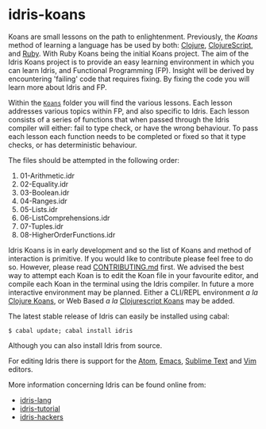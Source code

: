 idris-koans
===========

Koans are small lessons on the path to enlightenment. Previously, the _Koans_
method of learning a language has be used by both: [Clojure][],
[ClojureScript][], and [Ruby][]. With Ruby Koans being the initial Koans
project. The aim of the Idris Koans project is to provide an easy learning
environment in which you can learn Idris, and Functional Programming (FP).
Insight will be derived by encountering 'failing' code that requires fixing. By
fixing the code you will learn more about Idris and FP.

[Clojure]:       http://clojurekoans.com/
[ClojureScript]: http://clojurescriptkoans.com/
[Ruby]:          http://rubykoans.com/

Within the [`Koans`][] folder you will find the various lessons. Each lesson
addresses various topics within FP, and also specific to Idris. Each lesson
consists of a series of functions that when passed through the Idris compiler
will either: fail to type check, or have the wrong behaviour. To pass each
lesson each function needs to be completed or fixed so that it type checks, or
has deterministic behaviour.

[`Koans`]: ./Koans/

The files should be attempted in the following order:

1. 01-Arithmetic.idr
1. 02-Equality.idr
1. 03-Boolean.idr
1. 04-Ranges.idr
1. 05-Lists.idr
1. 06-ListComprehensions.idr
1. 07-Tuples.idr
1. 08-HigherOrderFunctions.idr

Idris Koans is in early development and so the list of Koans and method of
interaction is primitive. If you would like to contribute please feel free to do
so. However, please read [CONTRIBUTING.md] first. We advised the best way to
attempt each Koan is to edit the Koan file in your favourite editor, and compile
each Koan in the terminal using the Idris compiler. In future a more interactive
environment may be planned. Either a CLI/REPL environment _a la_
[Clojure Koans](http://clojurekoans.com/), or Web Based _a la_
[Clojurescript Koans](http://clojurescriptkoans.com/) may be added.

[CONTRIBUTING.md]: ./CONTRIBUTING.md

The latest stable release of Idris can easily be installed using cabal:

    $ cabal update; cabal install idris

Although you can also install Idris from source.

For editing Idris there is support for the [Atom][], [Emacs][], [Sublime Text][]
and [Vim][] editors.

[Atom]:         https://github.com/idris-hackers/atom-language-idris
[Emacs]:        https://github.com/idris-hackers/idris-mode
[Sublime Text]: https://github.com/idris-hackers/idris-sublime
[Vim]:          https://github.com/idris-hackers/idris-vim

More information concerning Idris can be found online from:

* [idris-lang](http://www.idris-lang.org/)
* [idris-tutorial](https://github.com/idris-hackers/idris-tutorial)
* [idris-hackers](http://idris-hackers.github.io/)
